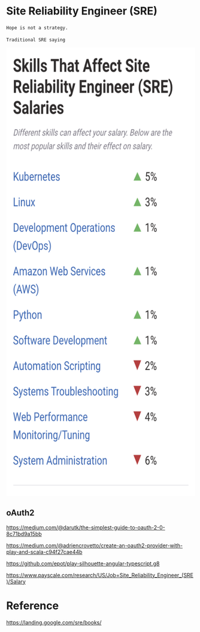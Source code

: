 # Site Reliability Engineer (SRE)



    Hope is not a strategy.

    Traditional SRE saying


<img src="images/SRE-Skills.png" width=646 height=1194></img>

## oAuth2

https://medium.com/@darutk/the-simplest-guide-to-oauth-2-0-8c71bd9a15bb

https://medium.com/@adriencrovetto/create-an-oauth2-provider-with-play-and-scala-c94f27cae44b


https://github.com/epot/play-silhouette-angular-typescript.g8


https://www.payscale.com/research/US/Job=Site_Reliability_Engineer_(SRE)/Salary



# Reference

https://landing.google.com/sre/books/


